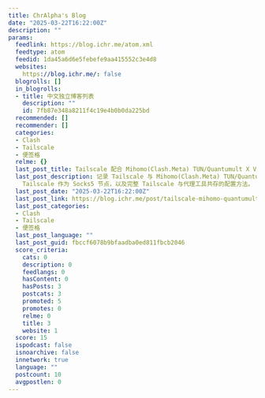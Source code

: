 ```yaml
---
title: ChrAlpha's Blog
date: "2025-03-22T16:22:00Z"
description: ""
params:
  feedlink: https://blog.ichr.me/atom.xml
  feedtype: atom
  feedid: 1da45a6d6e5febefe9aa415552c3e4d8
  websites:
    https://blog.ichr.me/: false
  blogrolls: []
  in_blogrolls:
  - title: 中文独立博客列表
    description: ""
    id: 7fb87e348a8211f4c19e4b0b0da225bd
  recommended: []
  recommender: []
  categories:
  - Clash
  - Tailscale
  - 便签格
  relme: {}
  last_post_title: Tailscale 配合 Mihomo(Clash.Meta) TUN/Quantumult X VPN 共存使用技巧
  last_post_description: 记录 Tailscale 与 Mihomo(Clash.Meta) TUN/Quantumult X 共存使用的一些技巧，包括最小化
    Tailscale 作为 Socks5 节点，以及完整 Tailscale 与代理工具共存的配置方法。
  last_post_date: "2025-03-22T16:22:00Z"
  last_post_link: https://blog.ichr.me/post/tailscale-mihomo-quantumult-x/
  last_post_categories:
  - Clash
  - Tailscale
  - 便签格
  last_post_language: ""
  last_post_guid: fbccf6078b9bfaadba0ed811fbcb2046
  score_criteria:
    cats: 0
    description: 0
    feedlangs: 0
    hasContent: 0
    hasPosts: 3
    postcats: 3
    promoted: 5
    promotes: 0
    relme: 0
    title: 3
    website: 1
  score: 15
  ispodcast: false
  isnoarchive: false
  innetwork: true
  language: ""
  postcount: 10
  avgpostlen: 0
---
```


